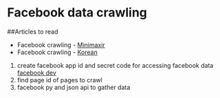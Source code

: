 
# Facebook data crawling

##Articles to read
- Facebook crawling - [Minimaxir](http://minimaxir.com/2015/07/facebook-scraper/)
- Facebook crawling - [Korean](https://kimdoky.github.io/python/2017/06/19/python-openAPI(facebook)-crawling.html)

1. create facebook app id and secret code for accessing facebook data [facebook dev](https://developers.facebook.com/apps)
2. find page id of pages to crawl
3. facebook py and json api to gather data

